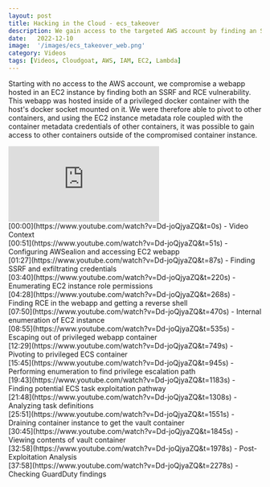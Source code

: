 ```yaml
---
layout: post
title: Hacking in the Cloud - ecs_takeover
description: We gain access to the targeted AWS account by finding an SSRF and RCE vulnerability on an AWS-hosted webapp. We then pivot to other containers and use the metdata credentialso f both the compromised EC2 instance and other docker containers to obtain elevated access within the AWS workload.
date:   2022-12-10
image:  '/images/ecs_takeover_web.png'
category: Videos
tags: [Videos, Cloudgoat, AWS, IAM, EC2, Lambda]
---
```


Starting with no access to the AWS account, we compromise a webapp hosted in an EC2 instance by finding both an SSRF and RCE vulnerability.
This webapp was hosted inside of a privileged docker container with the host's docker socket mounted on it. We were therefore able to pivot to other containers, and using the EC2 instance metadata role coupled with the container metadata credentials of other containers, it was possible to gain access to other containers outside of the compromised container instance.

<iframe src="https://www.youtube.com/embed/Dd-joQjyaZQ" frameborder="0" allowfullscreen></iframe>
<br>
[00:00](https://www.youtube.com/watch?v=Dd-joQjyaZQ&t=0s) - Video Context<br>
[00:51](https://www.youtube.com/watch?v=Dd-joQjyaZQ&t=51s) - Configuring AWSealion and accessing EC2 webapp<br>
[01:27](https://www.youtube.com/watch?v=Dd-joQjyaZQ&t=87s) - Finding SSRF and exfiltrating credentials<br>
[03:40](https://www.youtube.com/watch?v=Dd-joQjyaZQ&t=220s) - Enumerating EC2 instance role permissions<br>
[04:28](https://www.youtube.com/watch?v=Dd-joQjyaZQ&t=268s) - Finding RCE in the webapp and getting a reverse shell<br>
[07:50](https://www.youtube.com/watch?v=Dd-joQjyaZQ&t=470s) - Internal enumeration of EC2 instance<br>
[08:55](https://www.youtube.com/watch?v=Dd-joQjyaZQ&t=535s) - Escaping out of privileged webapp container<br>
[12:29](https://www.youtube.com/watch?v=Dd-joQjyaZQ&t=749s) - Pivoting to privileged ECS container<br>
[15:45](https://www.youtube.com/watch?v=Dd-joQjyaZQ&t=945s) - Performing enumeration to find privilege escalation path<br>
[19:43](https://www.youtube.com/watch?v=Dd-joQjyaZQ&t=1183s) - Finding potential ECS task exploitation pathway<br>
[21:48](https://www.youtube.com/watch?v=Dd-joQjyaZQ&t=1308s) - Analyzing task definitions<br>
[25:51](https://www.youtube.com/watch?v=Dd-joQjyaZQ&t=1551s) - Draining container instance to get the vault container<br>
[30:45](https://www.youtube.com/watch?v=Dd-joQjyaZQ&t=1845s) - Viewing contents of vault container<br>
[32:58](https://www.youtube.com/watch?v=Dd-joQjyaZQ&t=1978s) - Post-Exploitation Analysis<br>
[37:58](https://www.youtube.com/watch?v=Dd-joQjyaZQ&t=2278s) - Checking GuardDuty findings<br>
